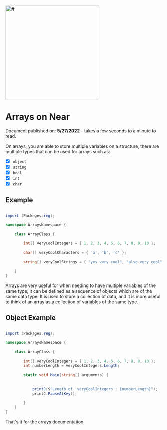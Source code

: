 ### <img src="https://media.discordapp.net/attachments/980517878220615710/992872212786860143/Near.png?width=473&height=473" width="300" height="300" alt="#">
# Arrays on Near


Document published on: **5/27/2022** - takes a few seconds to a minute to read.

On arrays, you are able to store multiple variables on a structure, there are multiple types that can be used for arrays such as:

- [x] `object`
- [x] `string`
- [x] `bool`
- [x] `int`
- [x] `char`

## Example

```csharp

import (Packages.reg);

namespace ArraysNamespace {
    
    class ArrayClass {
        
        int[] veryCoolIntegers = { 1, 2, 3, 4, 5, 6, 7, 8, 9, 10 };
        
        char[] veryCoolCharacters = { 'a', 'b', 'c' };
        
        string[] veryCoolStrings = { "yes very cool", "also very cool" };
        
    }
}
```

Arrays are very useful for when needing to have multiple variables of the same type, it can be defined as a sequence of objects which are of the same data type. It is used to store a collection of data, and it is more useful to think of an array as a collection of variables of the same type.

## Object Example

```csharp

import (Packages.reg);

namespace ArraysNamespace {
    
    class ArrayClass {
        
        int[] veryCoolIntegers = { 1, 2, 3, 4, 5, 6, 7, 8, 9, 10 };
        int numberLength = veryCoolIntegers.Length;
        
        static void Main(string[] arguments) {
            
            
            printJ($"Length of 'veryCoolIntegers': {numberLength}");
            printJ.PauseAtKey();
            
        }
    }
}
```

That's it for the arrays documentation.
